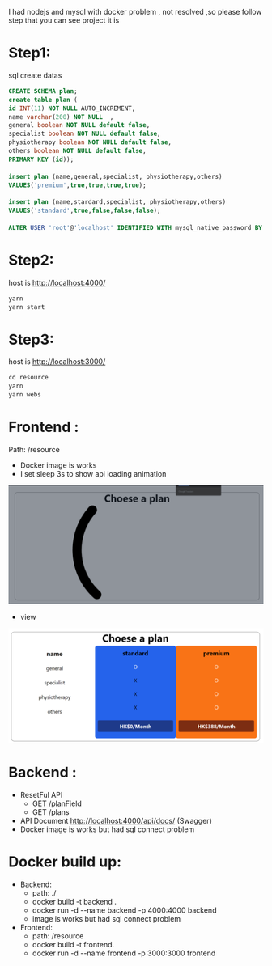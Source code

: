 I had nodejs and mysql with docker problem , not resolved ,so please follow step that you can see project it is

# Step1:

sql create datas

```sql
CREATE SCHEMA plan;
create table plan (
id INT(11) NOT NULL AUTO_INCREMENT,
name varchar(200) NOT NULL  ,
general boolean NOT NULL default false,
specialist boolean NOT NULL default false,
physiotherapy boolean NOT NULL default false,
others boolean NOT NULL default false,
PRIMARY KEY (id));

insert plan (name,general,specialist, physiotherapy,others)
VALUES('premium',true,true,true,true);

insert plan (name,stardard,specialist, physiotherapy,others)
VALUES('standard',true,false,false,false);

ALTER USER 'root'@'localhost' IDENTIFIED WITH mysql_native_password BY 't52045204';
```

# Step2:

host is [http://localhost:4000/](http://localhost:4000/)

```jsx
yarn
yarn start

```

# Step3:

host is [http://localhost:3000/](http://localhost:4000/)

```jsx
cd resource
yarn
yarn webs
```

# Frontend :

Path: /resource

- Docker image is works
- I set sleep 3s to show api loading animation

![Untitled](Untitled.png)

- view

![Untitled](Untitled1.png)

# Backend :

- ResetFul API
  - GET /planField
  - GET /plans
- API Document [http://localhost:4000/api/docs/](http://localhost:4000/api/docs/) (Swagger)
- Docker image is works but had sql connect problem

# Docker build up:

- Backend:
  - path: ./
  - docker build -t backend .
  - docker run -d --name backend -p 4000:4000 backend
  - image is works but had sql connect problem
- Frontend:
  - path: /resource
  - docker build -t frontend.
  - docker run -d --name frontend -p 3000:3000 frontend

